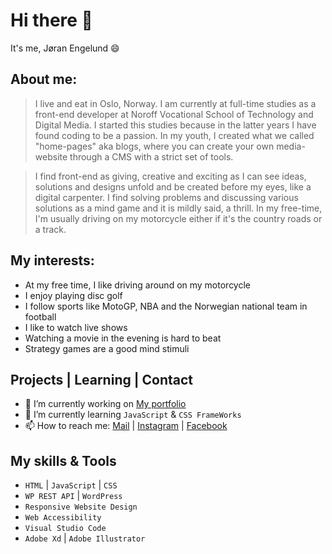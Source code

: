 # Hi there 👋

It's me, Jøran Engelund :smile:

## About me:
> I live and eat in Oslo, Norway. I am currently at full-time studies as a front-end developer at Noroff Vocational School of Technology and Digital Media. I started this studies because in the latter years I have found coding to be a passion. In my youth, I created what we called "home-pages" aka blogs, where you can create your own media-website through a CMS with a strict set of tools.

> I find front-end as giving, creative and exciting as I can see ideas, solutions and designs unfold and be created before my eyes, like a digital carpenter. I find solving problems and discussing various solutions as a mind game and it is mildly said, a thrill. In my free-time, I'm usually driving on my motorcycle either if it's the country roads or a track.

## My interests:
- At my free time, I like driving around on my motorcycle
- I enjoy playing disc golf
- I follow sports like MotoGP, NBA and the Norwegian national team in football
- I like to watch live shows
- Watching a movie in the evening is hard to beat
- Strategy games are a good mind stimuli

## Projects | Learning | Contact

- 🔭 I’m currently working on [My portfolio](https://joranengelund.github.io/#home)
- 🌱 I’m currently learning ```JavaScript``` & ```CSS FrameWorks```
- 📫 How to reach me: [Mail](mailto:joranengelund@hotmail.com) | [Instagram](https://www.instagram.com/joranengelund/) | [Facebook](https://www.facebook.com/joranengelund)


## My skills & Tools
- ```HTML``` | ```JavaScript``` | ```CSS```
- ```WP REST API``` | ```WordPress```
- ```Responsive Website Design```
- ```Web Accessibility``` 
- ```Visual Studio Code```
- ```Adobe Xd``` | ```Adobe Illustrator```
